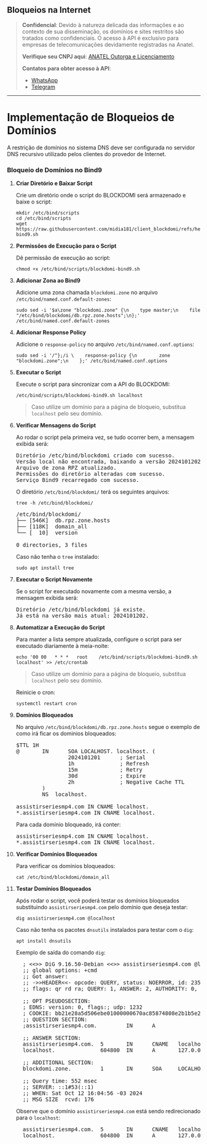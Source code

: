 ## Bloqueios na Internet

> **Confidencial**: Devido à natureza delicada das informações e ao contexto de sua disseminação, os domínios e sites restritos são tratados como confidenciais. O acesso à API é exclusivo para empresas de telecomunicações devidamente registradas na Anatel.
>
> **Verifique seu CNPJ aqui**: [ANATEL Outorga e Licenciamento](https://informacoes.anatel.gov.br/paineis/outorga-e-licenciamento)
>
> **Contatos para obter acesso à API**:
> - [WhatsApp](https://api.whatsapp.com/send/?phone=5584998667245&text=Como+obter+acesso+a+API%3F&type=phone_number&app_absent=0)
> - [Telegram](https://t.me/LucasMidia)

---

# Implementação de Bloqueios de Domínios

A restrição de domínios no sistema DNS deve ser configurada no servidor DNS recursivo utilizado pelos clientes do provedor de Internet.

### Bloqueio de Domínios no Bind9

1. **Criar Diretório e Baixar Script**

   Crie um diretório onde o script do BLOCKDOMI será armazenado e baixe o script:

   ```plaintext
   mkdir /etc/bind/scripts
   cd /etc/bind/scripts
   wget https://raw.githubusercontent.com/midia181/client_blockdomi/refs/heads/main/blockdomi-bind9.sh
   ```


2. **Permissões de Execução para o Script**

   Dê permissão de execução ao script:

   ```plaintext
   chmod +x /etc/bind/scripts/blockdomi-bind9.sh
   ```
   
3. **Adicionar Zona ao Bind9**

   Adicione uma zona chamada `blockdomi.zone` no arquivo `/etc/bind/named.conf.default-zones`:

   ```plaintext
   sudo sed -i '$a\zone "blockdomi.zone" {\n    type master;\n    file "/etc/bind/blockdomi/db.rpz.zone.hosts";\n};' /etc/bind/named.conf.default-zones
   ```

4. **Adicionar Response Policy**

   Adicione o `response-policy` no arquivo `/etc/bind/named.conf.options`:

   ```plaintext
   sudo sed -i '/^};/i \    response-policy {\n        zone "blockdomi.zone";\n    };' /etc/bind/named.conf.options
   ```

5. **Executar o Script**

   Execute o script para sincronizar com a API do BLOCKDOMI:

   ```plaintext
   /etc/bind/scripts/blockdomi-bind9.sh localhost
   ```

   > Caso utilize um domínio para a página de bloqueio, substitua `localhost` pelo seu domínio.

6. **Verificar Mensagens do Script**

   Ao rodar o script pela primeira vez, se tudo ocorrer bem, a mensagem exibida será:

   <pre>
   Diretório /etc/bind/blockdomi criado com sucesso.
   Versão local não encontrada, baixando a versão 2024101202.
   Arquivo de zona RPZ atualizado.
   Permissões do diretório alteradas com sucesso.
   Serviço Bind9 recarregado com sucesso.
   </pre>


   O diretório `/etc/bind/blockdomi/` terá os seguintes arquivos:

   ```plaintext
   tree -h /etc/bind/blockdomi/
   ```

   <pre>
   /etc/bind/blockdomi/
   ├── [546K]  db.rpz.zone.hosts
   ├── [118K]  domain_all
   └── [  10]  version

   0 directories, 3 files
   </pre>

   Caso não tenha o `tree` instalado:

   ```plaintext
   sudo apt install tree
   ```


7. **Executar o Script Novamente**

   Se o script for executado novamente com a mesma versão, a mensagem exibida será:

   <pre>
   Diretório /etc/bind/blockdomi já existe.
   Já está na versão mais atual: 2024101202.
   </pre>


8. **Automatizar a Execução do Script**

   Para manter a lista sempre atualizada, configure o script para ser executado diariamente à meia-noite:

   ```plaintext
   echo '00 00   * * *   root    /etc/bind/scripts/blockdomi-bind9.sh localhost' >> /etc/crontab
   ```

   > Caso utilize um domínio para a página de bloqueio, substitua `localhost` pelo seu domínio.

   Reinicie o cron:

   ```plaintext
   systemctl restart cron
   ```
9. **Domínios Bloqueados**

   No arquivo `/etc/bind/blockdomi/db.rpz.zone.hosts` segue o exemplo de como irá ficar os dominios bloqueados:

   <pre>
   $TTL 1H
   @       IN      SOA LOCALHOST. localhost. (
                   2024101201      ; Serial
                   1h              ; Refresh
                   15m             ; Retry
                   30d             ; Expire
                   2h              ; Negative Cache TTL
           )
           NS  localhost.

   assistirseriesmp4.com IN CNAME localhost.
   *.assistirseriesmp4.com IN CNAME localhost.
   </pre>


   Para cada domínio bloqueado, irá conter:

   <pre>
   assistirseriesmp4.com IN CNAME localhost.
   *.assistirseriesmp4.com IN CNAME localhost.
   </pre>
      

10. **Verificar Domínios Bloqueados**

    Para verificar os domínios bloqueados:

    ```plaintext
    cat /etc/bind/blockdomi/domain_all
    ```


11. **Testar Domínios Bloqueados**

    Após rodar o script, você poderá testar os domínios bloqueados substituindo `assistirseriesmp4.com` pelo domínio que deseja testar:

    ```plaintext
    dig assistirseriesmp4.com @localhost
    ```


    Caso não tenha os pacotes `dnsutils` instalados para testar com o `dig`:

    ```plaintext
    apt install dnsutils
    ```


    Exemplo de saída do comando `dig`:

    <pre>
      ; <<>> DiG 9.16.50-Debian <<>> assistirseriesmp4.com @localhost
      ;; global options: +cmd
      ;; Got answer:
      ;; ->>HEADER<<- opcode: QUERY, status: NOERROR, id: 23555
      ;; flags: qr rd ra; QUERY: 1, ANSWER: 2, AUTHORITY: 0, ADDITIONAL: 2
      
      ;; OPT PSEUDOSECTION:
      ; EDNS: version: 0, flags:; udp: 1232
      ; COOKIE: bb21e28a5d506ebe01000000670ac85874808e2b1b5e2c57 (good)
      ;; QUESTION SECTION:
      ;assistirseriesmp4.com.         IN      A
      
      ;; ANSWER SECTION:
      assistirseriesmp4.com.  5       IN      CNAME   localhost.
      localhost.              604800  IN      A       127.0.0.1
      
      ;; ADDITIONAL SECTION:
      blockdomi.zone.         1       IN      SOA     LOCALHOST. localhost. 2024101201 3600 900 2592000 7200
      
      ;; Query time: 552 msec
      ;; SERVER: ::1#53(::1)
      ;; WHEN: Sat Oct 12 16:04:56 -03 2024
      ;; MSG SIZE  rcvd: 176
    </pre>

    
    Observe que o domínio `assistirseriesmp4.com` está sendo redirecionado para o `localhost`:
    
    <pre>
      assistirseriesmp4.com.  5       IN      CNAME   localhost.
      localhost.              604800  IN      A       127.0.0.1
    </pre>
